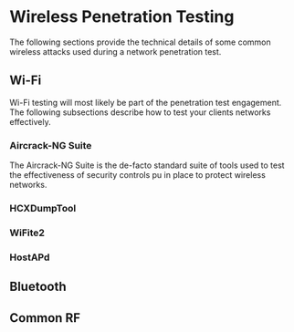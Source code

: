 # Wireless Penetration Testing
The following sections provide the technical details of some common wireless attacks used during a network penetration test.
## Wi-Fi
Wi-Fi testing will most likely be part of the penetration test engagement. The following subsections describe how to test your clients networks effectively.
### Aircrack-NG Suite
The Aircrack-NG Suite is the de-facto standard suite of tools used to test the effectiveness of security controls pu in place to protect wireless networks.
### HCXDumpTool

### WiFite2

### HostAPd
## Bluetooth

## Common RF
